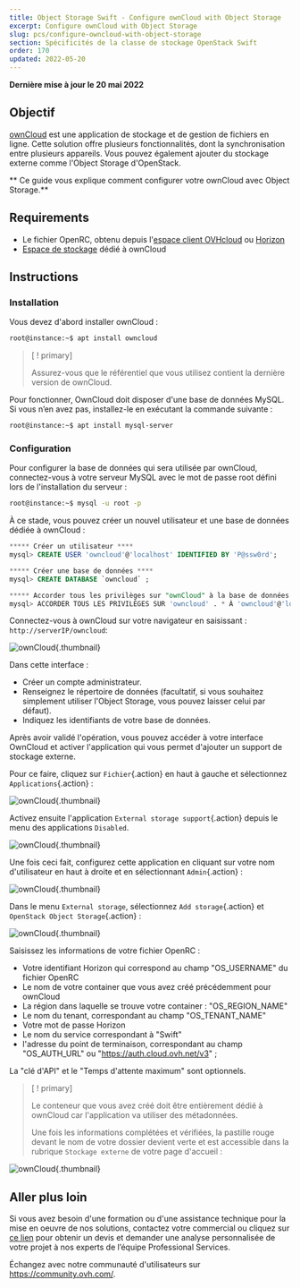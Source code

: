 ```yaml
---
title: Object Storage Swift - Configure ownCloud with Object Storage
excerpt: Configure ownCloud with Object Storage
slug: pcs/configure-owncloud-with-object-storage
section: Spécificités de la classe de stockage OpenStack Swift
order: 170
updated: 2022-05-20
---
```

**Dernière mise à jour le 20 mai 2022**

## Objectif

[ownCloud](https://owncloud.org/) est une application de stockage et de gestion de fichiers en ligne.
Cette solution offre plusieurs fonctionnalités, dont la synchronisation entre plusieurs appareils. Vous pouvez également ajouter du stockage externe comme l'Object Storage d'OpenStack.

** Ce guide vous explique comment configurer votre ownCloud avec Object Storage.**


## Requirements

- Le fichier OpenRC, obtenu depuis l'[espace client OVHcloud](https://docs.ovh.com/fr/public-cloud/creation-et-suppression-dun-utilisateur-openstack/) ou [Horizon](https://docs.ovh.com/fr/public-cloud/horizon/)
- [Espace de stockage](https://docs.ovh.com/fr/storage/object-storage/pcs/create-container/) dédié à ownCloud


## Instructions

### Installation

Vous devez d'abord installer ownCloud :

```bash
root@instance:~$ apt install owncloud
```

> [ ! primary]
>
> Assurez-vous que le référentiel que vous utilisez contient la dernière version de ownCloud.
>

Pour fonctionner, OwnCloud doit disposer d'une base de données MySQL. Si vous n’en avez pas, installez-le en exécutant la commande suivante :

```bash
root@instance:~$ apt install mysql-server
```

### Configuration

Pour configurer la base de données qui sera utilisée par ownCloud, connectez-vous à votre serveur MySQL avec le mot de passe root défini lors de l'installation du serveur :


```bash
root@instance:~$ mysql -u root -p
```

À ce stade, vous pouvez créer un nouvel utilisateur et une base de données dédiée à ownCloud :

```sql
***** Créer un utilisateur ****
mysql> CREATE USER 'owncloud'@'localhost' IDENTIFIED BY 'P@ssw0rd';

***** Créer une base de données ****
mysql> CREATE DATABASE `owncloud` ;

***** Accorder tous les privilèges sur "ownCloud" à la base de données "owncloud" ****
mysql> ACCORDER TOUS LES PRIVILÈGES SUR 'owncloud' . * À 'owncloud'@'localhost';
```

Connectez-vous à ownCloud sur votre navigateur en saisissant : `http://serverIP/owncloud`:

![ownCloud](images/img_3325.jpg){.thumbnail}

Dans cette interface :

- Créer un compte administrateur.
- Renseignez le répertoire de données (facultatif, si vous souhaitez simplement utiliser l'Object Storage, vous pouvez laisser celui par défaut).
- Indiquez les identifiants de votre base de données.


Après avoir validé l'opération, vous pouvez accéder à votre interface OwnCloud et activer l'application qui vous permet d'ajouter un support de stockage externe.

Pour ce faire, cliquez sur `Fichier`{.action} en haut à gauche et sélectionnez `Applications`{.action} :

![ownCloud](images/img_3327.jpg){.thumbnail}

Activez ensuite l'application `External storage support`{.action} depuis le menu des applications `Disabled`.

![ownCloud](images/img_3328.jpg){.thumbnail}

Une fois ceci fait, configurez cette application en cliquant sur votre nom d'utilisateur en haut à droite et en sélectionnant `Admin`{.action} :

![ownCloud](images/img_3326.jpg){.thumbnail}

Dans le menu `External storage`, sélectionnez `Add storage`{.action} et `OpenStack Object Storage`{.action} :

![ownCloud](images/img_3329.jpg){.thumbnail}

Saisissez les informations de votre fichier OpenRC :

- Votre identifiant Horizon qui correspond au champ "OS_USERNAME" du fichier OpenRC
- Le nom de votre container que vous avez créé précédemment pour ownCloud
- La région dans laquelle se trouve votre container : "OS_REGION_NAME"
- Le nom du tenant, correspondant au champ "OS_TENANT_NAME"
- Votre mot de passe Horizon
- Le nom du service correspondant à "Swift"
- l'adresse du point de terminaison, correspondant au champ "OS_AUTH_URL" ou "https://auth.cloud.ovh.net/v3" ;


La "clé d'API" et le "Temps d'attente maximum" sont optionnels.

> [ ! primary]
>
> Le conteneur que vous avez créé doit être entièrement dédié à ownCloud car l'application va utiliser des métadonnées.
>
> Une fois les informations complétées et vérifiées, la pastille rouge devant le nom de votre dossier devient verte et est accessible dans la rubrique `Stockage externe` de votre page d'accueil :
>


![ownCloud](images/img_3330.jpg){.thumbnail}


## Aller plus loin

Si vous avez besoin d'une formation ou d'une assistance technique pour la mise en oeuvre de nos solutions, contactez votre commercial ou cliquez sur [ce lien](https://www.ovhcloud.com/fr/professional-services/) pour obtenir un devis et demander une analyse personnalisée de votre projet à nos experts de l’équipe Professional Services.

Échangez avec notre communauté d'utilisateurs sur <https://community.ovh.com/>.
